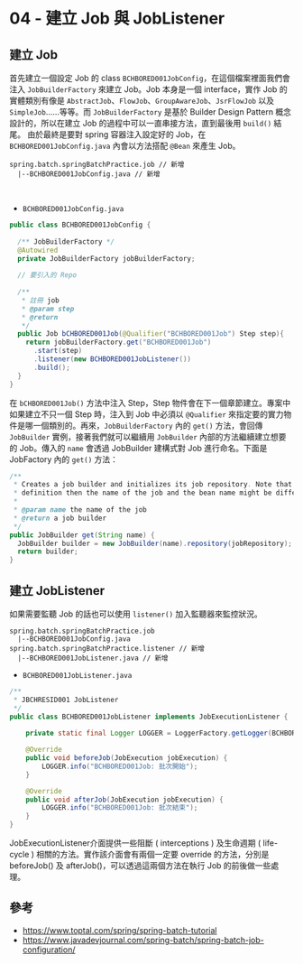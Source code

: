 # 04 - 建立 Job 與 JobListener

## 建立 Job
首先建立一個設定 Job 的 class `BCHBORED001JobConfig`，在這個檔案裡面我們會注入 `JobBuilderFactory` 來建立 Job。Job 本身是一個 interface，實作 Job 的實體類別有像是 `AbstractJob`、`FlowJob`、`GroupAwareJob`、`JsrFlowJob` 以及 `SimpleJob`......等等。而 `JobBuilderFactory` 是基於 Builder Design Pattern 概念設計的，所以在建立 Job 的過程中可以一直串接方法，直到最後用 `build()` 結尾。
由於最終是要對 spring 容器注入設定好的 Job，在 `BCHBORED001JobConfig.java` 內會以方法搭配 `@Bean` 來產生 Job。

```
spring.batch.springBatchPractice.job // 新增
  |--BCHBORED001JobConfig.java // 新增
```
<br/>

* `BCHBORED001JobConfig.java`
```java
public class BCHBORED001JobConfig {
  
  /** JobBuilderFactory */
  @Autowired
  private JobBuilderFactory jobBuilderFactory;
  
  // 要引入的 Repo
  
  /**
   * 註冊 job
   * @param step
   * @return
   */
  public Job bCHBORED001Job(@Qualifier("BCHBORED001Job") Step step){
    return jobBuilderFactory.get("BCHBORED001Job")
      .start(step)
      .listener(new BCHBORED001JobListener())
      .build();
  }
}
```
在 `bCHBORED001Job()` 方法中注入 Step，Step 物件會在下一個章節建立。專案中如果建立不只一個 Step 時，注入到 Job 中必須以 `@Qualifier` 來指定要的實力物件是哪一個類別的。再來，`JobBuilderFactory` 內的 `get()` 方法，會回傳 `JobBuilder` 實例，接著我們就可以繼續用 `JobBuilder` 內部的方法繼續建立想要的 Job。傳入的 `name` 會透過 JobBuilder 建構式對 Job 進行命名。下面是 JobFactory 內的 `get()` 方法：
```java
/**
 * Creates a job builder and initializes its job repository. Note that if the builder is used to create a &#64;Bean
 * definition then the name of the job and the bean name might be different.
 * 
 * @param name the name of the job
 * @return a job builder
 */
public JobBuilder get(String name) {
  JobBuilder builder = new JobBuilder(name).repository(jobRepository);
  return builder;
}
```

## 建立 JobListener
如果需要監聽 Job 的話也可以使用 `listener()` 加入監聽器來監控狀況。
```
spring.batch.springBatchPractice.job
  |--BCHBORED001JobConfig.java 
spring.batch.springBatchPractice.listener // 新增
  |--BCHBORED001JobListener.java // 新增
```

* `BCHBORED001JobListener.java`
```java
/**
 * JBCHRESID001 JobListener
 */
public class BCHBORED001JobListener implements JobExecutionListener {
    
    private static final Logger LOGGER = LoggerFactory.getLogger(BCHBORED001JobListener.class);

    @Override
    public void beforeJob(JobExecution jobExecution) {
        LOGGER.info("BCHBORED001Job: 批次開始");
    }

    @Override
    public void afterJob(JobExecution jobExecution) {
        LOGGER.info("BCHBORED001Job: 批次結束");
    }
}
```
JobExecutionListener介面提供一些阻斷 ( interceptions ) 及生命週期 ( life-cycle ) 相關的方法。實作該介面會有兩個一定要 override 的方法，分別是 beforeJob() 及 afterJob()，可以透過這兩個方法在執行 Job 的前後做一些處理。

## 參考
* https://www.toptal.com/spring/spring-batch-tutorial
* https://www.javadevjournal.com/spring-batch/spring-batch-job-configuration/
